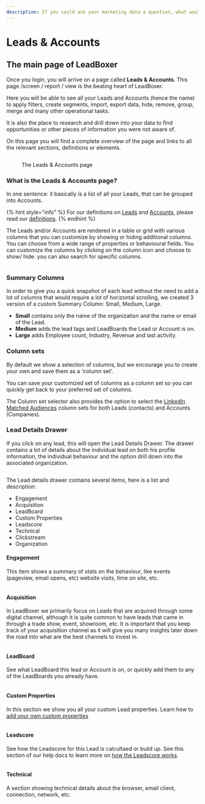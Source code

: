 ```yaml
---
description: If you could ask your marketing data a question, what would it be?
---
```


# Leads & Accounts

## The main page of LeadBoxer

Once you login, you will arrive on a page called **Leads & Accounts**. This page /screen / report / view is the beating heart of LeadBoxer.&#x20;

Here you will be able to see all your Leads and Accounts (hence the name) to apply filters, create segments, import, export data, hide, remove, group, merge and many other operational tasks.&#x20;

It is also the place to research and drill down into your data to find opportunities or other pieces of information you were not aware of.&#x20;

On this page you will find a complete overview of the page and links to all the relevant sections, definitions or elements.

<figure><img src="../.gitbook/assets/LeadBoxer-leads-accounts-clean (1).png" alt=""><figcaption><p>The Leads &#x26; Accounts page </p></figcaption></figure>

### What is the Leads & Accounts page?

In one sentence: it basically is a list of all your Leads, that can be grouped into Accounts.

{% hint style="info" %}
For our definitions on [Leads](definitions.md#what-are-leads) and [Accounts](definitions.md#what-are-accounts), please read our [definitions](definitions.md).
{% endhint %}

The Leads and/or Accounts are rendered in a table or grid with various columns that you can customize by showing or hiding additional columns. You can choose from a wide range of properties or behavioural fields. You can customize the columns by clicking on the column icon and  choose to show/ hide. you can also search for specific columns.

<figure><img src="../.gitbook/assets/LeadBoxer_App.png" alt=""><figcaption></figcaption></figure>

### Summary Columns

In order to give you a quick snapshot of each lead without the need to add a lot of columns that would require a lot of horizontal scrolling, we created 3 version of a custom Summary Column: Small, Medium, Large.

* **Small** contains only the name of the organization and the name or email of the Lead.
* **Medium** adds the lead tags and LeadBoards the Lead or Account is on.
* **Large** adds Employee count, Industry, Revenue and last activity.

### Column sets

By default we show a selection of columns, but we encourage you to create your own and save them as a 'column set'.

You can save your customized set of columns as a column set so you can quickly get back to your preferred set of columns.

The Column set selector also provides the option to select the [LinkedIn Matched Audiences](elements/import-and-export/linkedin-matched-audiences-export.md) column sets for both Leads (contacts) and Accounts (Companies).

### Lead Details Drawer

If you click on any lead, this will open the Lead Details Drawer. The drawer contains a lot of details about the individual lead on both his profile information, the individual behaviour and the option drill down into the associated organization.

<figure><img src="../.gitbook/assets/LeadBoxer-leads-accounts-lead-account-drawer.png" alt=""><figcaption></figcaption></figure>

The Lead details drawer contains several items, here is a list and description:

* Engagement
* Acquisition
* LeadBoard
* Custom Properties
* Leadscore
* Technical
* Clickstream
* Organization

#### Engagement

This item shows a summary of stats on the behaviour, like events (pageview, email opens, etc) website visits, time on site, etc.

<figure><img src="../.gitbook/assets/LeadBoxer_App (6).png" alt=""><figcaption></figcaption></figure>

#### Acquisition

In LeadBoxer we primarily focus on Leads that are acquired through some digital channel, although it is quite common to have leads that came in through a trade show, event, showroom, etc. It is important that you keep track of your acquisition channel as it will give you many insights later down the road into what are the best channels to invest in.

<figure><img src="../.gitbook/assets/LeadBoxer_App (8).png" alt=""><figcaption></figcaption></figure>

#### LeadBoard

See what LeadBoard this lead or Account is on, or quickly add them to any of the LeadBoards you already have.

<figure><img src="../.gitbook/assets/LeadBoxer_App (2).png" alt=""><figcaption></figcaption></figure>

#### Custom Properties

In this section we show you all your custom Lead properties. Learn how to [add your own custom properties](projects.md#custom-properties)&#x20;

<figure><img src="../.gitbook/assets/LeadBoxer_App (4).png" alt=""><figcaption></figcaption></figure>

#### Leadscore

See how the Leadscore for this Lead is calcultaed or build up. See this section of our help docs to learn more on [how the Leadscore works](projects.md#leadscore).&#x20;

<figure><img src="../.gitbook/assets/LeadBoxer_App (9).png" alt=""><figcaption></figcaption></figure>

#### Technical

A section showing technical details about the browser, email client, connection, network, etc.

<figure><img src="../.gitbook/assets/LeadBoxer_App (5).png" alt=""><figcaption></figcaption></figure>

##
